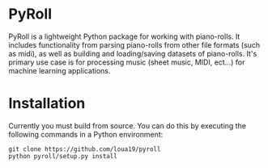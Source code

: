 # PyRoll

PyRoll is a lightweight Python package for working with piano-rolls. It includes functionality from parsing piano-rolls from other file formats (such as midi), as well as building and loading/saving datasets of piano-rolls. It's primary use case is for processing music (sheet music, MIDI, ect...) for machine learning applications.

# Installation

Currently you must build from source. You can do this by executing the following commands in a Python environment:

```
git clone https://github.com/loua19/pyroll
python pyroll/setup.py install
```